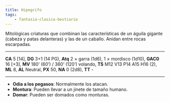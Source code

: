 ```yaml
---
title: Hipogrifo
tags:
    - fantasia-clasica-bestiario
---
```

Mitológicas criaturas que combinan las características de un águila gigante (cabeza y patas delanteras) y las de un caballo. Anidan entre rocas escarpadas.

___
**CA** 5 [14], **DG** 3+1 (14 PG), **Atq** 2 × garra (1d6), 1 × mordisco (1d10), **GAC0** 16 [+3], **MV** 180’ (60’) / 360’ (120’) volando, **TS** M12 V13 P14 A15 H16 (2), **ML** 8, **AL** Neutral, **PX** 50, **NA** 0 (2d8), **TT** -
___
- **Odia a los pegasos**: Normalmente los atacan.
- **Montura**: Pueden llevar a un jinete de tamaño humano.
- **Domar**: Pueden ser domados como monturas.
